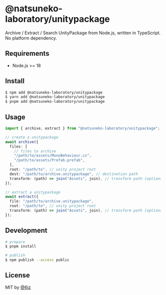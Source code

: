 # @natsuneko-laboratory/unitypackage

Archive / Extract / Search UnityPackage from Node.js, written in TypeScript. No platform dependency.

## Requirements

- Node.js >= 18

## Install

```bash
$ npm add @natsuneko-laboratory/unitypackage
$ yarn add @natsuneko-laboratory/unitypackage
$ pnpm add @natsuneko-laboratory/unitypackage
```

## Usage

```typescript
import { archive, extract } from "@natsuneko-laboratory/unitypackage";

// create a unitypackage
await archive({
  files: [
    // files to archive
    "/path/to/assets/MonoBehaviour.cs",
    "/path/to/assets/Prefab.prefab",
  ],
  root: "/path/to", // unity project root
  dest: "/path/to/archive.unitypackage", // destination path
  transform: (path) => join("Assets", join), // transform path (optional)
});

// extract a unitypackage
await extract({
  file: "/path/to/archive.unitypackage",
  root: "/path/to", // unity project root
  transform: (path) => join("Assets", join), // transform path (optional)
});
```

## Development

```bash
# prepare
$ pnpm install

# publish
$ npm publish --access public
```

## License

MIT by [@6jz](https://twitter.com/6jz)
